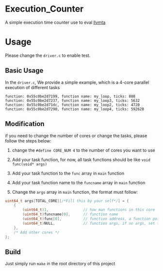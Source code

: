 # Execution_Counter
A simple execution time counter use to eval [llvmta](https://github.com/RTS-SYSU/llvmta)

# Usage

Please change the `driver.c` to enable test.

## Basic Usage

In the `driver.c`, We provide a simple example, which is a 4-core parallel execution of different tasks

```text
function: 0x55c0be2d7199, function name: my_loop, ticks: 808
function: 0x55c0be2d7237, function name: my_loop3, ticks: 5632
function: 0x55c0be2d71dc, function name: my_loop2, ticks: 4720
function: 0x55c0be2d7290, function name: my_loop4, ticks: 592628
```

## Modification

if you need to change the number of cores or change the tasks, please follow the steps below:

1. change the `#define CORE_NUM 4` to the number of cores you want to use

2. Add your task function, for now, all task functions should be like `void func(void* args)`

3. Add your task function to the `func` array in `main` function

4. Add your task function name to the `funcname` array in `main` function

5. Change the `args` array in `main` function, the format must follow: 

```c
uint64_t args[TOTAL_CORE][/*Fill this by your self*/] = {
    {
        (uint64_t)1,                // how man functions in this core
        (uint64_t)funcname[0],      // function name
        (uint64_t)func[0],          // function address, a function pointer
        (uint64_t)NULL,             // function args, if no args, set to NULL
    },
    /* Add other cores */
};
```

## Build

Just simply run `make` in the root directory of this project
